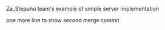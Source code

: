 Za_Stepuhu team's example of simple server implementation

one more line to show second merge commit